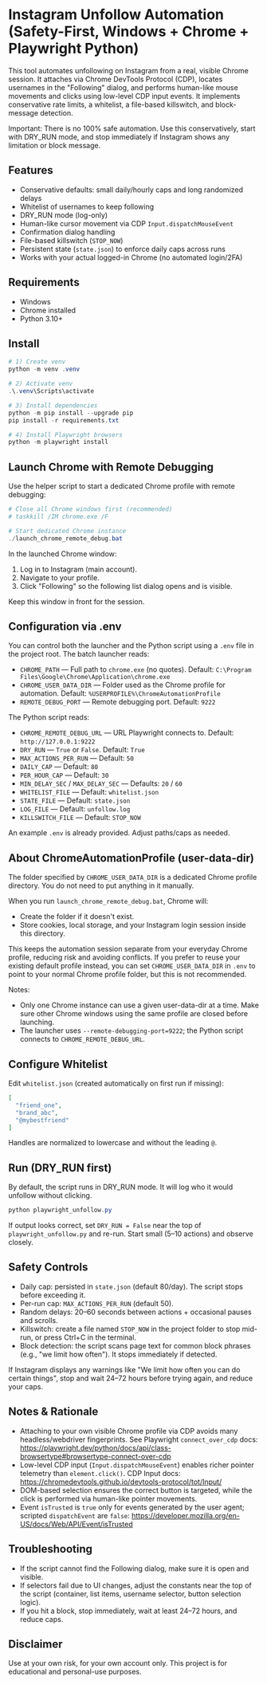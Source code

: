 # Instagram Unfollow Automation (Safety-First, Windows + Chrome + Playwright Python)

This tool automates unfollowing on Instagram from a real, visible Chrome session. It attaches via Chrome DevTools Protocol (CDP), locates usernames in the "Following" dialog, and performs human-like mouse movements and clicks using low-level CDP input events. It implements conservative rate limits, a whitelist, a file-based killswitch, and block-message detection.

Important: There is no 100% safe automation. Use this conservatively, start with DRY_RUN mode, and stop immediately if Instagram shows any limitation or block message.

## Features

- Conservative defaults: small daily/hourly caps and long randomized delays
- Whitelist of usernames to keep following
- DRY_RUN mode (log-only)
- Human-like cursor movement via CDP `Input.dispatchMouseEvent`
- Confirmation dialog handling
- File-based killswitch (`STOP_NOW`)
- Persistent state (`state.json`) to enforce daily caps across runs
- Works with your actual logged-in Chrome (no automated login/2FA)

## Requirements

- Windows
- Chrome installed
- Python 3.10+

## Install

```powershell
# 1) Create venv
python -m venv .venv

# 2) Activate venv
.\.venv\Scripts\activate

# 3) Install dependencies
python -m pip install --upgrade pip
pip install -r requirements.txt

# 4) Install Playwright browsers
python -m playwright install
```

## Launch Chrome with Remote Debugging

Use the helper script to start a dedicated Chrome profile with remote debugging:

```powershell
# Close all Chrome windows first (recommended)
# taskkill /IM chrome.exe /F

# Start dedicated Chrome instance
./launch_chrome_remote_debug.bat
```

In the launched Chrome window:

1. Log in to Instagram (main account).
2. Navigate to your profile.
3. Click "Following" so the following list dialog opens and is visible.

Keep this window in front for the session.

## Configuration via .env

You can control both the launcher and the Python script using a `.env` file in the project root. The batch launcher reads:

- `CHROME_PATH` — Full path to `chrome.exe` (no quotes). Default: `C:\Program Files\Google\Chrome\Application\chrome.exe`
- `CHROME_USER_DATA_DIR` — Folder used as the Chrome profile for automation. Default: `%USERPROFILE%\ChromeAutomationProfile`
- `REMOTE_DEBUG_PORT` — Remote debugging port. Default: `9222`

The Python script reads:

- `CHROME_REMOTE_DEBUG_URL` — URL Playwright connects to. Default: `http://127.0.0.1:9222`
- `DRY_RUN` — `True` or `False`. Default: `True`
- `MAX_ACTIONS_PER_RUN` — Default: `50`
- `DAILY_CAP` — Default: `80`
- `PER_HOUR_CAP` — Default: `30`
- `MIN_DELAY_SEC` / `MAX_DELAY_SEC` — Defaults: `20` / `60`
- `WHITELIST_FILE` — Default: `whitelist.json`
- `STATE_FILE` — Default: `state.json`
- `LOG_FILE` — Default: `unfollow.log`
- `KILLSWITCH_FILE` — Default: `STOP_NOW`

An example `.env` is already provided. Adjust paths/caps as needed.

## About ChromeAutomationProfile (user-data-dir)

The folder specified by `CHROME_USER_DATA_DIR` is a dedicated Chrome profile directory. You do not need to put anything in it manually.

When you run `launch_chrome_remote_debug.bat`, Chrome will:

- Create the folder if it doesn't exist.
- Store cookies, local storage, and your Instagram login session inside this directory.

This keeps the automation session separate from your everyday Chrome profile, reducing risk and avoiding conflicts. If you prefer to reuse your existing default profile instead, you can set `CHROME_USER_DATA_DIR` in `.env` to point to your normal Chrome profile folder, but this is not recommended.

Notes:

- Only one Chrome instance can use a given user-data-dir at a time. Make sure other Chrome windows using the same profile are closed before launching.
- The launcher uses `--remote-debugging-port=9222`; the Python script connects to `CHROME_REMOTE_DEBUG_URL`.

## Configure Whitelist

Edit `whitelist.json` (created automatically on first run if missing):

```json
[
  "friend_one",
  "brand_abc",
  "@mybestfriend"
]
```

Handles are normalized to lowercase and without the leading `@`.

## Run (DRY_RUN first)

By default, the script runs in DRY_RUN mode. It will log who it would unfollow without clicking.

```powershell
python playwright_unfollow.py
```

If output looks correct, set `DRY_RUN = False` near the top of `playwright_unfollow.py` and re-run. Start small (5–10 actions) and observe closely.

## Safety Controls

- Daily cap: persisted in `state.json` (default 80/day). The script stops before exceeding it.
- Per-run cap: `MAX_ACTIONS_PER_RUN` (default 50).
- Random delays: 20–60 seconds between actions + occasional pauses and scrolls.
- Killswitch: create a file named `STOP_NOW` in the project folder to stop mid-run, or press Ctrl+C in the terminal.
- Block detection: the script scans page text for common block phrases (e.g., "we limit how often"). It stops immediately if detected.

If Instagram displays any warnings like "We limit how often you can do certain things", stop and wait 24–72 hours before trying again, and reduce your caps.

## Notes & Rationale

- Attaching to your own visible Chrome profile via CDP avoids many headless/webdriver fingerprints. See Playwright `connect_over_cdp` docs: https://playwright.dev/python/docs/api/class-browsertype#browsertype-connect-over-cdp
- Low-level CDP input (`Input.dispatchMouseEvent`) enables richer pointer telemetry than `element.click()`. CDP Input docs: https://chromedevtools.github.io/devtools-protocol/tot/Input/
- DOM-based selection ensures the correct button is targeted, while the click is performed via human-like pointer movements.
- Event `isTrusted` is `true` only for events generated by the user agent; scripted `dispatchEvent` are `false`: https://developer.mozilla.org/en-US/docs/Web/API/Event/isTrusted

## Troubleshooting

- If the script cannot find the Following dialog, make sure it is open and visible.
- If selectors fail due to UI changes, adjust the constants near the top of the script (container, list items, username selector, button selection logic).
- If you hit a block, stop immediately, wait at least 24–72 hours, and reduce caps.

## Disclaimer

Use at your own risk, for your own account only. This project is for educational and personal-use purposes.
